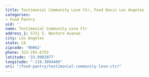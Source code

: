 ```yaml
---
title: Testimonial Community Love Ctr, Food Oasis Los Angeles
categories:
- Food Pantry
uid: ''
name: Testimonial Community Love Ctr
address_1: 5721 S. Western Avenue
city: Los Angeles
state: CA
zipcode: '90062'
phone: 323-291-6753
latitude: '33.9902077'
longitude: "-118.3094489"
uri: "/food-pantry/testimonial-community-love-ctr/"
---
```


